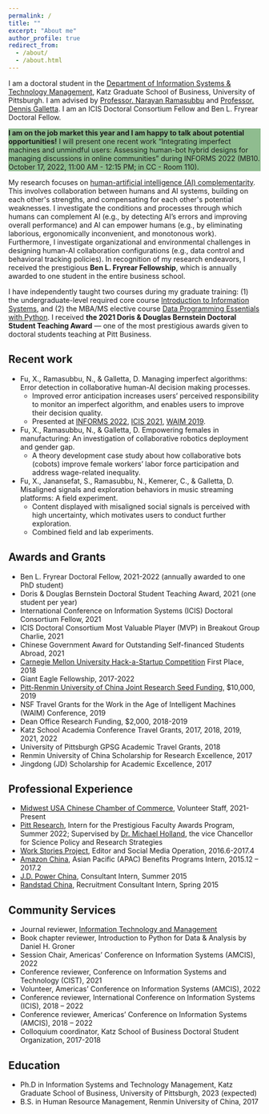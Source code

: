 ```yaml
---
permalink: /
title: ""
excerpt: "About me"
author_profile: true
redirect_from: 
  - /about/
  - /about.html
---
```

I am a doctoral student in the [Department of Information Systems & Technology Management](https://business.pitt.edu/phd/phd-in-info-systems-and-tech-management/), Katz Graduate School of Business, University of Pittsburgh. I am advised by [Professor. Narayan Ramasubbu](https://sites.google.com/site/narayanramasubbu/) and [Professor. Dennis Galletta](http://www.pitt.edu/~galletta/). I am an ICIS Doctoral Consortium Fellow and Ben L. Fryrear Doctoral Fellow.

<p style="background-color: #8fbc8f"><b>I am on the job market this year and I am happy to talk about potential opportunities!</b> I will present one recent work “Integrating imperfect machines and unmindful users: Assessing human-bot hybrid designs for managing discussions in online communities” during INFORMS 2022 (MB10. October 17, 2022, 11:00 AM - 12:15 PM; in CC - Room 110).</p>

My research focuses on [human-artificial intelligence (AI) complementarity](https://en.wikipedia.org/wiki/Human%E2%80%93artificial_intelligence_collaboration). This involves collaboration between humans and AI systems, building on each other's strengths, and compensating for each other's potential weaknesses. I investigate the conditions and processes through which humans can complement AI (e.g., by detecting AI’s errors and improving overall performance) and AI can empower humans (e.g., by eliminating laborious, ergonomically inconvenient, and monotonous work). Furthermore, I investigate organizational and environmental challenges in designing human-AI collaboration configurations (e.g., data control and behavioral tracking policies). In recognition of my research endeavors, I received the prestigious **Ben L. Fryrear Fellowship**, which is annually awarded to one student in the entire business school.

I have independently taught two courses during my graduate training: (1) the undergraduate-level required core course [Introduction to Information Systems](https://catalog.upp.pitt.edu/preview_course_nopop.php?catoid=72&coid=376733), and (2) the MBA/MS elective course [Data Programming Essentials with Python](https://www.katz.business.pitt.edu/course/data-programming-python). I received **the 2021 Doris & Douglas Bernstein Doctoral Student Teaching Award** — one of the most prestigious awards given to doctoral students teaching at Pitt Business.

Recent work
------
* Fu, X., Ramasubbu, N., & Galletta, D. Managing imperfect algorithms: Error detection in collaborative human-AI decision making processes.
  -	Improved error anticipation increases users’ perceived responsibility to monitor an imperfect algorithm, and enables users to improve their decision quality.
  -	Presented at [INFORMS 2022](https://meetings.informs.org/wordpress/indianapolis2022/), [ICIS 2021](https://icis2021.aisconferences.org/), [WAIM 2019](https://waim.network/).
* Fu, X., Ramasubbu, N., & Galletta, D. Empowering females in manufacturing: An investigation of collaborative robotics deployment and gender gap.
  -	A theory development case study about how collaborative bots (cobots) improve female workers’ labor force participation and address wage-related inequality.
* Fu, X., Janansefat, S., Ramasubbu, N., Kemerer, C., & Galletta, D. Misaligned signals and exploration behaviors in music streaming platforms: A field experiment.
  -	Content displayed with misaligned social signals is perceived with high uncertainty, which motivates users to conduct further exploration.
  -	Combined field and lab experiments.


Awards and Grants
------
* Ben L. Fryrear Doctoral Fellow, 2021-2022 (annually awarded to one PhD student)
* Doris & Douglas Bernstein Doctoral Student Teaching Award, 2021 (one student per year)
* International Conference on Information Systems (ICIS) Doctoral Consortium Fellow, 2021
* ICIS Doctoral Consortium Most Valuable Player (MVP) in Breakout Group Charlie, 2021
* Chinese Government Award for Outstanding Self-financed Students Abroad, 2021
* [Carnegie Mellon University Hack-a-Startup Competition](https://www.cmu.edu/swartz-center-for-entrepreneurship/get-involved/student-clubs/gec/events.html) First Place, 2018
* Giant Eagle Fellowship, 2017-2022
* [Pitt-Renmin University of China Joint Research Seed Funding](https://www.ucis.pitt.edu/asc/node/539), $10,000, 2019
* NSF Travel Grants for the Work in the Age of Intelligent Machines (WAIM) Conference, 2019
* Dean Office Research Funding, $2,000, 2018-2019
* Katz School Academia Conference Travel Grants, 2017, 2018, 2019, 2021, 2022
* University of Pittsburgh GPSG Academic Travel Grants, 2018
* Renmin University of China Scholarship for Research Excellence, 2017
* Jingdong (JD) Scholarship for Academic Excellence, 2017

Professional Experience
------
* [Midwest USA Chinese Chamber of Commerce](https://www.china-midwest.com/), Volunteer Staff, 2021-Present
* [Pitt Research](https://www.research.pitt.edu/), Intern for the Prestigious Faculty Awards Program, Summer 2022; Supervised by [Dr. Michael Holland](https://www.research.pitt.edu/people/michael-holland), the vice Chancellor for Science Policy and Research Strategies
* [Work Stories Project](http://workstoriesproject.org/), Editor and Social Media Operation, 2016.6-2017.4
* [Amazon China](https://www.amazon.com/), Asian Pacific (APAC) Benefits Programs Intern, 2015.12 – 2017.2
* [J.D. Power China](https://www.jdpower.com/), Consultant Intern, Summer 2015
* [Randstad China](https://www.randstadusa.com/), Recruitment Consultant Intern, Spring 2015

Community Services
------
* Journal reviewer, [Information Technology and Management](https://www.springer.com/journal/10799)
* Book chapter reviewer, Introduction to Python for Data & Analysis by Daniel H. Groner
* Session Chair, Americas’ Conference on Information Systems (AMCIS), 2022
* Conference reviewer, Conference on Information Systems and Technology (CIST), 2021
* Volunteer, Americas’ Conference on Information Systems (AMCIS), 2022
* Conference reviewer, International Conference on Information Systems (ICIS), 2018 – 2022
* Conference reviewer, Americas’ Conference on Information Systems (AMCIS), 2018 – 2022
* Colloquium coordinator, Katz School of Business Doctoral Student Organization, 2017-2018

Education
------
* Ph.D in Information Systems and Technology Management, Katz Graduate School of Business, University of Pittsburgh, 2023 (expected)
* B.S. in Human Resource Management, Renmin University of China, 2017
